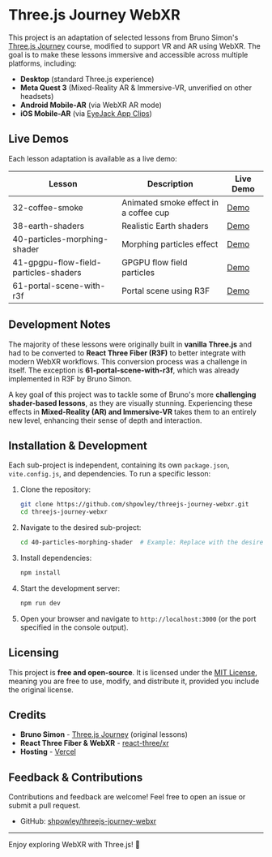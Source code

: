 # Three.js Journey WebXR

This project is an adaptation of selected lessons from Bruno Simon's [Three.js Journey](https://threejs-journey.com/) course, modified to support VR and AR using WebXR. The goal is to make these lessons immersive and accessible across multiple platforms, including:

- **Desktop** (standard Three.js experience)
- **Meta Quest 3** (Mixed-Reality AR & Immersive-VR, unverified on other headsets)
- **Android Mobile-AR** (via WebXR AR mode)
- **iOS Mobile-AR** (via [EyeJack App Clips](https://eyejack.io/))

## Live Demos
Each lesson adaptation is available as a live demo:

| Lesson | Description | Live Demo |
|--------|-------------|------------|
| 32-coffee-smoke | Animated smoke effect in a coffee cup | [Demo](https://threejs-journey-coffee-webxr.vercel.app/) |
| 38-earth-shaders | Realistic Earth shaders | [Demo](https://threejs-journey-earth-webxr.vercel.app/) |
| 40-particles-morphing-shader | Morphing particles effect | [Demo](https://threejs-journey-morph-webxr.vercel.app/) |
| 41-gpgpu-flow-field-particles-shaders | GPGPU flow field particles | [Demo](https://threejs-journey-gpgpu-webxr.vercel.app/) |
| 61-portal-scene-with-r3f | Portal scene using R3F | [Demo](https://threejs-journey-portal-webxr.vercel.app/) |

## Development Notes
The majority of these lessons were originally built in **vanilla Three.js** and had to be converted to **React Three Fiber (R3F)** to better integrate with modern WebXR workflows. This conversion process was a challenge in itself. The exception is **61-portal-scene-with-r3f**, which was already implemented in R3F by Bruno Simon.

A key goal of this project was to tackle some of Bruno's more **challenging shader-based lessons**, as they are visually stunning. Experiencing these effects in **Mixed-Reality (AR) and Immersive-VR** takes them to an entirely new level, enhancing their sense of depth and interaction.

## Installation & Development
Each sub-project is independent, containing its own `package.json`, `vite.config.js`, and dependencies. To run a specific lesson:

1. Clone the repository:
   ```sh
   git clone https://github.com/shpowley/threejs-journey-webxr.git
   cd threejs-journey-webxr
   ```
2. Navigate to the desired sub-project:
   ```sh
   cd 40-particles-morphing-shader  # Example: Replace with the desired lesson
   ```
3. Install dependencies:
   ```sh
   npm install
   ```
4. Start the development server:
   ```sh
   npm run dev
   ```
5. Open your browser and navigate to `http://localhost:3000` (or the port specified in the console output).

## Licensing
This project is **free and open-source**. It is licensed under the [MIT License](LICENSE), meaning you are free to use, modify, and distribute it, provided you include the original license.

## Credits
- **Bruno Simon** - [Three.js Journey](https://threejs-journey.com/) (original lessons)
- **React Three Fiber & WebXR** - [react-three/xr](https://github.com/pmndrs/react-three-xr)
- **Hosting** - [Vercel](https://vercel.com/)

## Feedback & Contributions
Contributions and feedback are welcome! Feel free to open an issue or submit a pull request.

- GitHub: [shpowley/threejs-journey-webxr](https://github.com/shpowley/threejs-journey-webxr)

---
Enjoy exploring WebXR with Three.js! 🚀